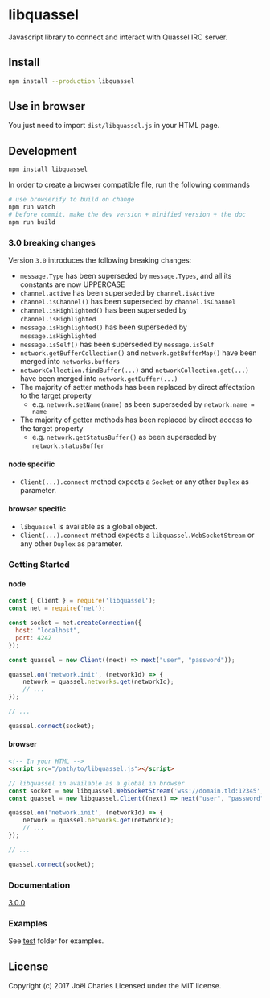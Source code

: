 # libquassel
Javascript library to connect and interact with Quassel IRC server.

## Install
```sh
npm install --production libquassel
```

## Use in browser
You just need to import `dist/libquassel.js` in your HTML page.

## Development
```sh
npm install libquassel
```

In order to create a browser compatible file, run the following commands
```sh
# use browserify to build on change
npm run watch
# before commit, make the dev version + minified version + the doc
npm run build
```

### 3.0 breaking changes
Version `3.0` introduces the following breaking changes:

- `message.Type` has been superseded by `message.Types`, and all its constants are now UPPERCASE
- `channel.active` has been superseded by `channel.isActive`
- `channel.isChannel()` has been superseded by `channel.isChannel`
- `channel.isHighlighted()` has been superseded by `channel.isHighlighted`
- `message.isHighlighted()` has been superseded by `message.isHighlighted`
- `message.isSelf()` has been superseded by `message.isSelf`
- `network.getBufferCollection()` and `network.getBufferMap()` have been merged into `networks.buffers`
- `networkCollection.findBuffer(...)` and `networkCollection.get(...)` have been merged into `network.getBuffer(...)`
- The majority of setter methods has been replaced by direct affectation to the target property
  - e.g. `network.setName(name)` as been superseded by `network.name = name`
- The majority of getter methods has been replaced by direct access to the target property
  - e.g. `network.getStatusBuffer()` as been superseded by `network.statusBuffer`

#### node specific
- `Client(...).connect` method expects a `Socket` or any other `Duplex` as parameter.

#### browser specific
- `libquassel` is available as a global object.
- `Client(...).connect` method expects a `libquassel.WebSocketStream` or any other `Duplex` as parameter.

### Getting Started
#### node
```javascript
const { Client } = require('libquassel');
const net = require('net');

const socket = net.createConnection({
  host: "localhost",
  port: 4242
});

const quassel = new Client((next) => next("user", "password"));

quassel.on('network.init', (networkId) => {
    network = quassel.networks.get(networkId);
    // ...
});

// ...

quassel.connect(socket);
```

#### browser
```html
<!-- In your HTML -->
<script src="/path/to/libquassel.js"></script>
```
```javascript
// libquassel in available as a global in browser
const socket = new libquassel.WebSocketStream('wss://domain.tld:12345', ['binary', 'base64']);
const quassel = new libquassel.Client((next) => next("user", "password"));

quassel.on('network.init', (networkId) => {
    network = quassel.networks.get(networkId);
    // ...
});

// ...

quassel.connect(socket);
```

### Documentation
[3.0.0](https://magne4000.github.com/libquassel/3.0.0 "libquassel 3.0.0 documentation")

### Examples
See [test](test) folder for examples.

## License
Copyright (c) 2017 Joël Charles
Licensed under the MIT license.
